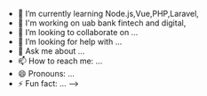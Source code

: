 


- 🌱 I’m currently learning Node.js,Vue,PHP,Laravel,
- 🌱 I'm working on uab bank fintech and digital,
- 👯 I’m looking to collaborate on ...
- 🤔 I’m looking for help with ...
- 💬 Ask me about ...
- 📫 How to reach me: ...
- 😄 Pronouns: ...
- ⚡ Fun fact: ...
-->
